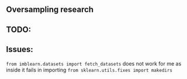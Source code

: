 ## Oversampling research

## TODO:

## Issues:

`from imblearn.datasets import fetch_datasets` does not work for me as inside it fails in importing `from sklearn.utils.fixes import makedirs`
